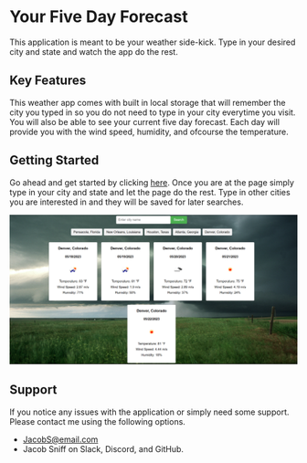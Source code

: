 # Your Five Day Forecast

This application is meant to be your weather side-kick. Type in your desired city and state and watch the app do the rest.

## Key Features

This weather app comes with built in local storage that will remember the city you typed in so you do not need to type in your city everytime you visit. You will also be able to see your current five day forecast. Each day will provide you with the wind speed, humidity, and ofcourse the temperature. 

## Getting Started

Go ahead and get started by clicking [here](https://j-sniff.github.io/Weather-Chaser/). Once you are at the page simply type in your city and state and let the page do the rest. Type in other cities you are interested in and they will be saved for later searches. 

![website](pics/Screenshot-WeatherDash.png)

## Support

If you notice any issues with the application or simply need some support. Please contact me using the following options.

- JacobS@email.com
- Jacob Sniff on Slack, Discord, and GitHub.
